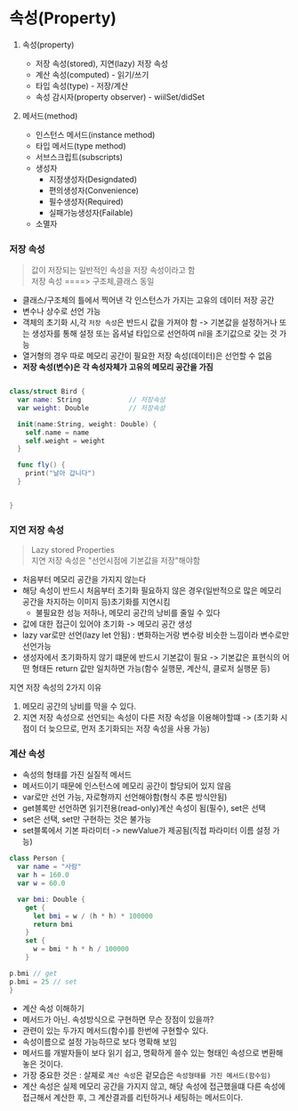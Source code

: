 # 속성(Property)

1. 속성(property)    
   * 저장 속성(stored), 지연(lazy) 저장 속성
   * 계산 속성(computed) - 읽기/쓰기
   * 타입 속성(type) - 저장/계산
   * 속성 감시자(property observer) - wiilSet/didSet

2. 메서드(method)
   * 인스턴스 메서드(instance method)
   * 타입 메서드(type method)
   * 서브스크립트(subscripts)
   * 생성자
       *  지정생성자(Designdated)
       *  편의생성자(Convenience)
       *  필수생성자(Required)
       *  실패가능생성자(Failable)
   * 소멸자
  

### 저장 속성
> 값이 저장되는 일반적인 속성을 저장 속성이라고 함      
> 저장 속성 ====> 구조체,클래스 동일

* 클래스/구조체의 틀에서 찍어낸 각 인스턴스가 가지는 고유의 데이터 저장 공간
* 변수나 상수로 선언 가능
* 객체의 초기화 시,각 `저장 속성`은 반드시 값을 가져야 함
  -> 기본값을 설정하거나 또는 생성자를 통해 설정 또는 옵셔널 타입으로 선언하여 nil을 초기값으로 갖는 것 가능
* 열거형의 경우 따로 메모리 공간이 필요한 저장 속성(데이터)은 선언할 수 없음
* **저장 속성(변수)은 각 속성자체가 고유의 메모리 공간을 가짐**

```Swift

class/struct Bird {
  var name: String            // 저장속성
  var weight: Double          // 저장속성

  init(name:String, weight: Double) {
    self.name = name
    self.weight = weight
  }

  func fly() {
    print("날아 갑니다")
  }


}

```


### 지연 저장 속성
> Lazy stored Properties     
> 지연 저장 속성은 "선언시점에 기본값을 저장"해야함


* 처음부터 메모리 공간을 가지지 않는다
* 해당 속성이 반드시 처음부터 초기화 필요하지 않은 경우(일반적으로 많은 메모리 공간을 차지하는 이미지 등)초기화를 지연시킴
  * 불필요한 성능 저하나, 메모리 공간의 낭비를 줄일 수 있다
* 값에 대한 접근이 있어야 초기화 -> 메모리 공간 생성
* lazy var로만 선언(lazy let 안됨) : 변화하는거랑 변수랑 비슷한 느낌이라 변수로만 선언가능
* 생성자에서 초기화하지 않기 떄문에 반드시 기본값이 필요
  -> 기본값은 표현식의 어떤 형태든 return 값만 일치하면 가능(함수 실행문, 계산식, 클로저 실행문 등)

지연 저장 속성의 2가지 이유
1. 메모리 공간의 낭비를 막을 수 있다.
2. 지연 저장 속성으로 선언되는 속성이 다른 저장 속성을 이용해야할떄
  -> (초기화 시점이 더 늦으므로, 먼저 초기화되는 저장 속성을 사용 가능)

### 계산 속성
- 속성의 형태를 가진 실질적 메서드
- 메서드이기 때문에 인스턴스에 메모리 공간이 할당되어 있지 않음
- var로만 선언 가능, 자로형까지 선언해야함(형식 추론 방식안됨)
- get블록만 선언하면 읽기전용(read-only)계산 속성이 됨(필수), set은 선택
- set은 선택, set만 구현하는 것은 불가능
- set블록에서 기본 파라미터 -> newValue가 제공됨(직접 파라미터 이름 설정 가능)

```Swift
class Person {
  var name = "사람"
  var h = 160.0
  var w = 60.0

  var bmi: Double {
    get {
      let bmi = w / (h * h) * 100000
      return bmi
    }
    set {
      w = bmi * h * h / 100000
    }

p.bmi // get
p.bmi = 25 // set
}

```
* 계산 속성 이해하기
* 메서드가 아닌. 속성방식으로 구현하면 무슨 장점이 있을까?
* 관련이 있는 두가지 메서드(함수)를 한번에 구현할수 있다.
* 속성이름으로 설정 가능하므로 보다 명확해 보임
* 메서드를 개발자들이 보다 읽기 쉽고, 명확하게 쓸수 있는 형태인 속성으로 변환해 놓은 것이다.
* 가장 중요한 것은 : 살졔로 `계산 속성`은 겉모습은 `속성형태를 가진 메서드(함수임)`
* 계산 속성은 실제 메모리 공간을 가지지 않고, 해당 속성에 접근했을떄 다른 속성에 접근해서 계산한 후, 그 계산결과를 리턴하거나 세팅하는 메서드이다.











